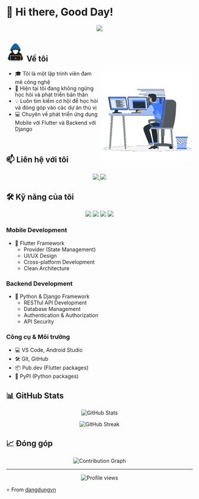 # 👋 Hi there, Good Day!

<div align="center">
  <img src="https://readme-typing-svg.herokuapp.com?font=Time+New+Roman&color=cyan&size=25&center=true&vCenter=true&width=600&height=100&lines=Xin+chào,+Tôi+là+Phan+Văn+Tùng;Mobile+Developer+với+Flutter;Backend+Developer+với+Django;Luôn+học+hỏi+và+phát+triển+mỗi+ngày" />
</div>

## <picture><img src = "https://github.com/0xAbdulKhalid/0xAbdulKhalid/raw/main/assets/mdImages/about_me.gif" width = 50px></picture> Về tôi

<picture> <img align="right" src="https://github.com/0xAbdulKhalid/0xAbdulKhalid/raw/main/assets/mdImages/Right_Side.gif" width = 250px></picture>

- 🎓 Tôi là một lập trình viên đam mê công nghệ
- 🌱 Hiện tại tôi đang không ngừng học hỏi và phát triển bản thân
- 💡 Luôn tìm kiếm cơ hội để học hỏi và đóng góp vào các dự án thú vị
- 💻 Chuyên về phát triển ứng dụng Mobile với Flutter và Backend với Django

<br>

## 📫 Liên hệ với tôi

<p align="center">
  <a href="mailto:tungmj1605@gmail.com">
    <img src="https://img.shields.io/badge/Gmail-D14836?style=for-the-badge&logo=gmail&logoColor=white"/>
  </a>
  <a href="https://github.com/dangdungvn">
    <img src="https://img.shields.io/badge/GitHub-100000?style=for-the-badge&logo=github&logoColor=white"/>
  </a>
</p>

## 🛠️ Kỹ năng của tôi

<p align="center">
  <img src="https://img.shields.io/badge/Flutter-02569B?style=for-the-badge&logo=flutter&logoColor=white"/>
  <img src="https://img.shields.io/badge/Dart-0175C2?style=for-the-badge&logo=dart&logoColor=white"/>
  <img src="https://img.shields.io/badge/Python-3776AB?style=for-the-badge&logo=python&logoColor=white"/>
  <img src="https://img.shields.io/badge/Django-092E20?style=for-the-badge&logo=django&logoColor=white"/>
</p>

### Mobile Development
- 📱 Flutter Framework
  - Provider (State Management)
  - UI/UX Design
  - Cross-platform Development
  - Clean Architecture

### Backend Development
- 🐍 Python & Django Framework
  - RESTful API Development
  - Database Management
  - Authentication & Authorization
  - API Security

### Công cụ & Môi trường
- 💻 VS Code, Android Studio
- 🛠️ Git, GitHub
- 📦 Pub.dev (Flutter packages)
- 🐳 PyPI (Python packages)

## 📊 GitHub Stats

<p align="center">
  <img src="https://github-readme-stats.vercel.app/api?username=dangdungvn&show_icons=true&theme=radical" alt="GitHub Stats" />
</p>

<p align="center">
  <img src="https://github-readme-streak-stats.herokuapp.com/?user=dangdungvn&theme=radical" alt="GitHub Streak" />
</p>

## 📈 Đóng góp

<p align="center">
  <img src="https://github-readme-activity-graph.vercel.app/graph?username=dangdungvn&theme=react-dark" alt="Contribution Graph" />
</p>

---
<p align="center">
  <img src="https://komarev.com/ghpvc/?username=dangdungvn&color=blueviolet" alt="Profile views" />
</p>

⭐️ From [dangdungvn](https://github.com/dangdungvn)